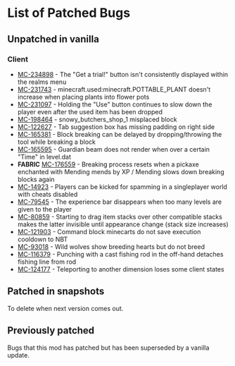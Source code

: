 # List of Patched Bugs
## Unpatched in vanilla
### Client
* [MC-234898](https://bugs.mojang.com/browse/MC-234898) - The "Get a trial!" button isn't consistently displayed within the realms menu
* [MC-231743](https://bugs.mojang.com/browse/MC-231743) - minecraft.used:minecraft.POTTABLE_PLANT doesn't increase when placing plants into flower pots
* [MC-231097](https://bugs.mojang.com/browse/MC-231097) - Holding the "Use" button continues to slow down the player even after the used item has been dropped
* [MC-198464](https://bugs.mojang.com/browse/MC-198464) - snowy_butchers_shop_1 misplaced block
* [MC-122627](https://bugs.mojang.com/browse/MC-122627) - Tab suggestion box has missing padding on right side
* [MC-165381](https://bugs.mojang.com/browse/MC-165381) - Block breaking can be delayed by dropping/throwing the tool while breaking a block
* [MC-165595](https://bugs.mojang.com/browse/MC-165595) - Guardian beam does not render when over a certain "Time" in level.dat
* **FABRIC** [MC-176559](https://bugs.mojang.com/browse/MC-176559) - Breaking process resets when a pickaxe enchanted with Mending mends by XP / Mending slows down breaking blocks again
* [MC-14923](https://bugs.mojang.com/browse/MC-14923) - Players can be kicked for spamming in a singleplayer world with cheats disabled
* [MC-79545](https://bugs.mojang.com/browse/MC-79545) - The experience bar disappears when too many levels are given to the player
* [MC-80859](https://bugs.mojang.com/browse/MC-80859) - Starting to drag item stacks over other compatible stacks makes the latter invisible until appearance change (stack size increases)
* [MC-121903](https://bugs.mojang.com/browse/MC-121903) - Command block minecarts do not save execution cooldown to NBT
* [MC-93018](https://bugs.mojang.com/browse/MC-93018) - Wild wolves show breeding hearts but do not breed
* [MC-116379](https://bugs.mojang.com/browse/MC-116379) - Punching with a cast fishing rod in the off-hand detaches fishing line from rod
* [MC-124177](https://bugs.mojang.com/browse/MC-124177) - Teleporting to another dimension loses some client states

## Patched in snapshots
To delete when next version comes out.

## Previously patched
Bugs that this mod has patched but has been superseded by a vanilla update.
